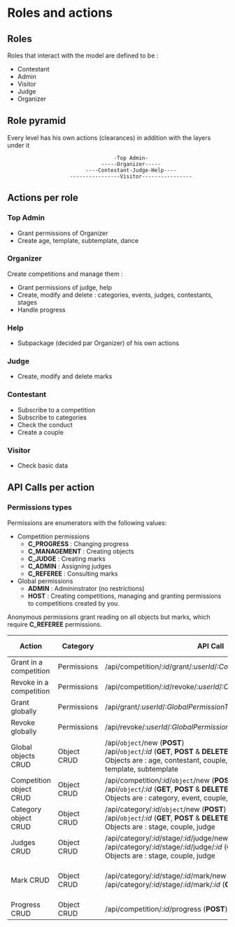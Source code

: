 # Roles and actions

## Roles

Roles that interact with the model are defined to be :
- Contestant
- Admin
- Visitor
- Judge
- Organizer

## Role pyramid

Every level has his own actions (clearances) in addition with the layers under it

                                      -Top Admin-
                                  -----Organizer-----
                             ----Contestant-Judge-Help----
                        ----------------Visitor----------------

## Actions per role

### Top Admin
- Grant permissions of Organizer
- Create age, template, subtemplate, dance

### Organizer
Create competitions and manage them :
  - Grant permissions of judge, help
  - Create, modify and delete : categories, events, judges, contestants, stages
  - Handle progress

### Help
- Subpackage (decided par Organizer) of his own actions

### Judge
- Create, modify and delete marks

### Contestant
- Subscribe to a competition
- Subscribe to categories
- Check the conduct
- Create a couple

### Visitor
- Check basic data

## API Calls per action

### Permissions types

Permissions are enumerators with the following values:
- Competition permissions
  - __C_PROGRESS__ : Changing progress
  - __C_MANAGEMENT__ : Creating objects
  - __C_JUDGE__ : Creating marks
  - __C_ADMIN__ : Assigning judges
  - __C_REFEREE__ : Consulting marks
- Global permissions
  - __ADMIN__ : Admininstrator (no restrictions)
  - __HOST__ : Creating competitions, managing and granting permissions to competitions created by you.

Anonymous permissions grant reading on all objects but marks, which require __C_REFEREE__ permissions.

 Action                 |  Category   |                             API Call                                  | Permission Required
----------------------- | ----------- | --------------------------------------------------------------------- | -------------------
Grant in a competition  | Permissions | /api/competition/_:id_/grant/_:userId_/_:CompetitionPermissionType_   | __HOST__
Revoke in a competition | Permissions | /api/competition/_:id_/revoke/_:userId_/_:CompetitionPermissionType_  | __HOST__
Grant globally          | Permissions | /api/grant/_:userId_/_:GlobalPermissionType_                          | __ADMIN__
Revoke globally         | Permissions | /api/revoke/_:userId_/_:GlobalPermissionType_                         | __ADMIN__
Global objects CRUD     | Object CRUD | /api/`object`/new (__POST__)<br>/api/`object`/_:id_ (__GET__, __POST__ & __DELETE__)<br>Objects are : age, contestant, couple, dance, judge, stage, template, subtemplate | __ADMIN__
Competition object CRUD | Object CRUD | /api/competition/_:id_/`object`/new (__POST__)<br>/api/`object`/_:id_ (__GET__, __POST__ & __DELETE__)<br>Objects are : category, event, couple, judge | __C_MANAGEMENT__ and __C_ADMIN__ for judge C~~R~~UD
Category object CRUD    | Object CRUD | /api/category/_:id_/`object`/new (__POST__)<br>/api/`object`/_:id_ (__GET__, __POST__ & __DELETE__)<br>Objects are : stage, couple, judge | __C_MANAGEMENT__ and __C_ADMIN__ for judge C~~R~~UD
Judges CRUD             | Object CRUD | /api/category/_:id_/stage/_:id_/judge/new (__POST__)<br>/api/category/_:id_/stage/_:id_/judge/_:id_ (__GET__, __POST__ & __DELETE__)<br>Objects are : stage, couple, judge | __C_MANAGEMENT__ and __C_ADMIN__ for judge C~~R~~UD
Mark CRUD               | Object CRUD | /api/category/_:id_/stage/_:id_/mark/new (__POST__)<br>/api/category/_:id_/stage/_:id_/mark/_:id_ (__GET__, __POST__ & __DELETE__) | __C_JUDGE__ for CRUD and __C_REFEREE__ for reading
Progress CRUD           | Object CRUD | /api/competition/_:id_/progress (__POST__) | __C_PROGRESS__